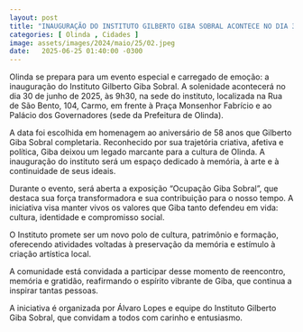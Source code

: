 ```yaml
---
layout: post
title: "INAUGURAÇÃO DO INSTITUTO GILBERTO GIBA SOBRAL ACONTECE NO DIA 30 DE JUNHO"
categories: [ Olinda , Cidades ]
image: assets/images/2024/maio/25/02.jpeg
date:   2025-06-25 01:40:00 -0300
---
```

Olinda se prepara para um evento especial e carregado de emoção: a inauguração do Instituto Gilberto Giba Sobral. A solenidade acontecerá no dia 30 de junho de 2025, às 9h30, na sede do instituto, localizada na Rua de São Bento, 104, Carmo, em frente à Praça Monsenhor Fabrício e ao Palácio dos Governadores (sede da Prefeitura de Olinda).

A data foi escolhida em homenagem ao aniversário de 58 anos que Gilberto Giba Sobral completaria. Reconhecido por sua trajetória criativa, afetiva e política, Giba deixou um legado marcante para a cultura de Olinda. A inauguração do instituto será um espaço dedicado à memória, à arte e à continuidade de seus ideais.

Durante o evento, será aberta a exposição “Ocupação Giba Sobral”, que destaca sua força transformadora e sua contribuição para o nosso tempo. A iniciativa visa manter vivos os valores que Giba tanto defendeu em vida: cultura, identidade e compromisso social.

O Instituto promete ser um novo polo de cultura, patrimônio e formação, oferecendo atividades voltadas à preservação da memória e estímulo à criação artística local.

A comunidade está convidada a participar desse momento de reencontro, memória e gratidão, reafirmando o espírito vibrante de Giba, que continua a inspirar tantas pessoas.

A iniciativa é organizada por Álvaro Lopes e equipe do Instituto Gilberto Giba Sobral, que convidam a todos com carinho e entusiasmo.